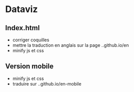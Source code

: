 # Dataviz

## Index.html
- corriger coquilles
- mettre la traduction en anglais sur la page ..github.io/en
- minify js et css


## Version mobile
- minify js et css
- traduire sur ..github.io/en-mobile

